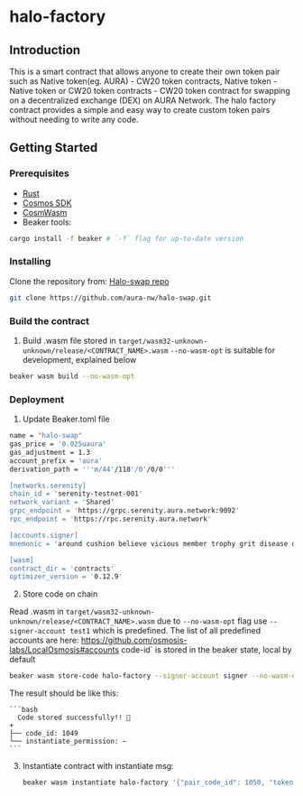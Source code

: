 # halo-factory
## Introduction

This is a smart contract that allows anyone to create their own token pair such as Native token(eg. AURA) - CW20 token contracts, Native token - Native token or CW20 token contracts - CW20 token contract for swapping on a decentralized exchange (DEX) on AURA Network. The halo factory contract provides a simple and easy way to create custom token pairs without needing to write any code.

## Getting Started

### Prerequisites

- [Rust](https://www.rust-lang.org/tools/install)
- [Cosmos SDK](https://docs.cosmos.network/master/run-node/)
- [CosmWasm](https://docs.cosmwasm.com/0.16/getting-started/installation.html)
- Beaker tools:

```bash
cargo install -f beaker # `-f` flag for up-to-date version
```

### Installing

Clone the repository from: [Halo-swap repo](https://github.com/aura-nw/halo-swap)

```bash
git clone https://github.com/aura-nw/halo-swap.git
```

### Build the contract

1. Build .wasm file stored in `target/wasm32-unknown-unknown/release/<CONTRACT_NAME>.wasm`
`--no-wasm-opt` is suitable for development, explained below

```bash
beaker wasm build --no-wasm-opt
```

### Deployment

1. Update Beaker.toml file

```bash
name = "halo-swap"
gas_price = '0.025uaura'
gas_adjustment = 1.3
account_prefix = 'aura'
derivation_path = '''m/44'/118'/0'/0/0'''

[networks.serenity]
chain_id = 'serenity-testnet-001'
network_variant = 'Shared'
grpc_endpoint = 'https://grpc.serenity.aura.network:9092'
rpc_endpoint = 'https://rpc.serenity.aura.network'

[accounts.signer]
mnemonic = 'around cushion believe vicious member trophy grit disease diagram nice only post nut beef mosquito thumb huge pelican disorder orchard response left phrase degree'

[wasm]
contract_dir = 'contracts'
optimizer_version = '0.12.9'
```

2. Store code on chain

Read .wasm in `target/wasm32-unknown-unknown/release/<CONTRACT_NAME>.wasm` due to `--no-wasm-opt` flag
use `--signer-account test1` which is predefined.
The list of all predefined accounts are here: https://github.com/osmosis-labs/LocalOsmosis#accounts
code-id` is stored in the beaker state, local by default

```bash
beaker wasm store-code halo-factory --signer-account signer --no-wasm-opt --network serenity
```

The result should be like this:
    
    ```bash
      Code stored successfully!! 🎉
    +
    ├── code_id: 1049
    └── instantiate_permission: –
    ```

3. Instantiate contract with instantiate msg:
    
    ```bash
    beaker wasm instantiate halo-factory '{"pair_code_id": 1050, "token_code_id": 1051}' --signer-account signer --network serenity
    ```





